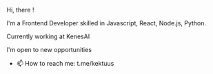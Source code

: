 
Hi, there !

I'm a Frontend Developer skilled in Javascript, React, Node.js, Python.

Currently working at KenesAI

I'm open to new opportunities 
- 📫 How to reach me: t.me/kektuus
